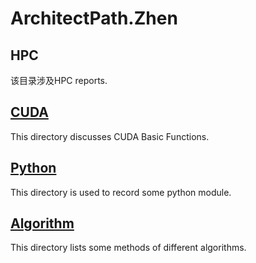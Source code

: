 # ArchitectPath.Zhen

## HPC
该目录涉及HPC reports.

## [CUDA](https://github.com/Xbox4KpsX/ArchitectPath.me/tree/master/CUDA)
This directory discusses CUDA Basic Functions.

## [Python](https://github.com/Xbox4KpsX/ArchitectPath.me/tree/master/Python)
This directory is used to record some python module.

## [Algorithm](https://github.com/Xbox4KpsX/ArchitectPath.me/tree/master/Algorithm)
This directory lists some methods of different algorithms.
